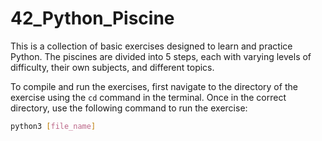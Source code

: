 # 42_Python_Piscine

This is a collection of basic exercises designed to learn and practice Python. The piscines are divided into 5 steps, each with varying levels of difficulty, their own subjects, and different topics.

To compile and run the exercises, first navigate to the directory of the exercise using the `cd` command in the terminal. Once in the correct directory, use the following command to run the exercise:

```bash
python3 [file_name]

